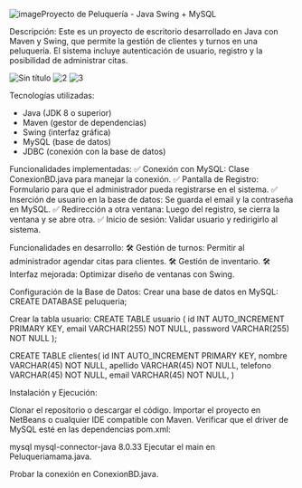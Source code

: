 ![image](https://github.com/user-attachments/assets/81f855e1-3845-4dfa-9ce2-5134ded242d9)Proyecto de Peluquería - Java Swing + MySQL

Descripción:
Este es un proyecto de escritorio desarrollado en Java con Maven y Swing, que permite la gestión de clientes y turnos en una peluquería. El sistema incluye autenticación de usuario, registro y la posibilidad de administrar citas.

![Sin título](https://github.com/user-attachments/assets/fa6be193-26d6-40cd-bb68-10d27dd6ee9d)
![2](https://github.com/user-attachments/assets/103eac11-48c4-4a8b-a961-3f1c8f1a7d06)
![3](https://github.com/user-attachments/assets/e73fc1c9-50b4-49be-9ace-2bbe8e6d26b2)

Tecnologías utilizadas:
- Java (JDK 8 o superior)
- Maven (gestor de dependencias)
- Swing (interfaz gráfica)
- MySQL (base de datos)
- JDBC (conexión con la base de datos)

Funcionalidades implementadas:
✅ Conexión con MySQL: Clase ConexionBD.java para manejar la conexión.
✅ Pantalla de Registro: Formulario para que el administrador pueda registrarse en el sistema.
✅ Inserción de usuario en la base de datos: Se guarda el email y la contraseña en MySQL.
✅ Redirección a otra ventana: Luego del registro, se cierra la ventana y se abre otra.
✅ Inicio de sesión: Validar usuario y redirigirlo al sistema.

Funcionalidades en desarrollo:
🛠 Gestión de turnos: Permitir al administrador agendar citas para clientes.
🛠 Gestión de inventario.
🛠 Interfaz mejorada: Optimizar diseño de ventanas con Swing.

Configuración de la Base de Datos:
Crear una base de datos en MySQL:
CREATE DATABASE peluqueria;

Crear la tabla usuario:
CREATE TABLE usuario (
    id INT AUTO_INCREMENT PRIMARY KEY,
    email VARCHAR(255) NOT NULL,
    password VARCHAR(255) NOT NULL
);

CREATE TABLE clientes(
    id INT AUTO_INCREMENT PRIMARY KEY,
    nombre VARCHAR(45) NOT NULL,
    apellido VARCHAR(45) NOT NULL,
    telefono VARCHAR(45) NOT NULL,
    email VARCHAR(45) NOT NULL,
)

Instalación y Ejecución:

Clonar el repositorio o descargar el código.
Importar el proyecto en NetBeans o cualquier IDE compatible con Maven.
Verificar que el driver de MySQL esté en las dependencias pom.xml:

<dependency>
    <groupId>mysql</groupId>
    <artifactId>mysql-connector-java</artifactId>
    <version>8.0.33</version>
</dependency>
Ejecutar el main en Peluqueriamama.java.

Probar la conexión en ConexionBD.java.
